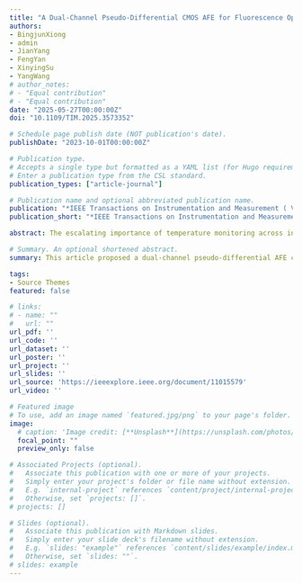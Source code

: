 ```yaml
---
title: "A Dual-Channel Pseudo-Differential CMOS AFE for Fluorescence Optical Fiber Temperature Measurement"
authors:
- BingjunXiong
- admin
- JianYang
- FengYan
- XinyingSu
- YangWang
# author_notes:
# - "Equal contribution"
# - "Equal contribution"
date: "2025-05-27T00:00:00Z"
doi: "10.1109/TIM.2025.3573352"

# Schedule page publish date (NOT publication's date).
publishDate: "2023-10-01T00:00:00Z"

# Publication type.
# Accepts a single type but formatted as a YAML list (for Hugo requirements).
# Enter a publication type from the CSL standard.
publication_types: ["article-journal"]

# Publication name and optional abbreviated publication name.
publication: "*IEEE Transactions on Instrumentation and Measurement ( Volume: 74)*."
publication_short: "*IEEE Transactions on Instrumentation and Measurement ( Volume: 74)*."

abstract: The escalating importance of temperature monitoring across industrial production, medical diagnostics, and environmental surveillance poses significant challenges for temperature sensing technologies, particularly in detection precision, electromagnetic interference resilience, and environmental adaptability. In response to these challenges, this article proposes an integrated solution for fluorescence optical fiber temperature sensors, based on a 0.18 μ m CMOS process. The proposed approach uses a dual-channel pseudo-differential analog frontend (AFE) based on a pre-current transimpedance amplifier (PC-TIA). The CMOS AFE employs a novel zero-bias single photodiode (PD) fluorescence detection architecture, enabling differential light detection from a single incident light beam. This results in improved system reliability and measurement accuracy. The proposed pre-current amplifier uses complementary transistors to achieve highly linear amplification of differential current signals. A transimpedance amplifier converts the amplified current into a voltage signal. By employing a dc offset cancellation (DCOC), it effectively solves the issues related to the dc offset voltage at the input stage and the dark current of the PD. Measurement results indicate that the proposed CMOS AFE circuit attains a transimpedance gain of 152.03 dB Ω , along with a −3 dB bandwidth of 4 kHz and an input-referred noise (IRN) current spectral density of 56.3 fA/ √ Hz. These parameters highlight the system’s exceptional capability for high-precision temperature measurements. The prototype chip achieved a maximum differential output swing of 3.25 Vpp,out, validated using both electrical and optical measurement setups. With a temperature range from −30 ∘ C to 100 ∘ C, the proposed temperature sensor prototype exhibited an average error of −0.19 ∘ C and a measurement standard deviation of 0.29 ∘ C.

# Summary. An optional shortened abstract.
summary: This article proposed a dual-channel pseudo-differential AFE circuit using a 0.18 μ m CMOS process. 

tags:
- Source Themes
featured: false

# links:
# - name: ""
#   url: ""
url_pdf: ''
url_code: ''
url_dataset: ''
url_poster: ''
url_project: ''
url_slides: ''
url_source: 'https://ieeexplore.ieee.org/document/11015579'
url_video: ''

# Featured image
# To use, add an image named `featured.jpg/png` to your page's folder. 
image:
  # caption: 'Image credit: [**Unsplash**](https://unsplash.com/photos/jdD8gXaTZsc)'
  focal_point: ""
  preview_only: false

# Associated Projects (optional).
#   Associate this publication with one or more of your projects.
#   Simply enter your project's folder or file name without extension.
#   E.g. `internal-project` references `content/project/internal-project/index.md`.
#   Otherwise, set `projects: []`.
# projects: []

# Slides (optional).
#   Associate this publication with Markdown slides.
#   Simply enter your slide deck's filename without extension.
#   E.g. `slides: "example"` references `content/slides/example/index.md`.
#   Otherwise, set `slides: ""`.
# slides: example
---
```


<!-- {{% callout note %}}
Click the *Cite* button above to demo the feature to enable visitors to import publication metadata into their reference management software.
{{% /callout %}}

{{% callout note %}}
Create your slides in Markdown - click the *Slides* button to check out the example.
{{% /callout %}}

Add the publication's **full text** or **supplementary notes** here. You can use rich formatting such as including [code, math, and images](https://docs.hugoblox.com/content/writing-markdown-latex/). -->
